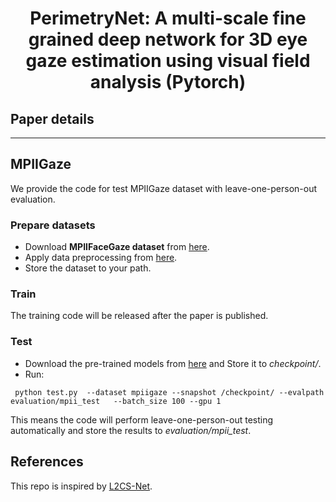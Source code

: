 

# <div align="center"> **PerimetryNet: A multi-scale fine grained deep network for 3D eye gaze estimation using visual field analysis (Pytorch)** </div>

## Paper details
___


## MPIIGaze
We provide the code for test MPIIGaze dataset with leave-one-person-out evaluation.

### Prepare datasets
* Download **MPIIFaceGaze dataset** from [here](https://www.mpi-inf.mpg.de/departments/computer-vision-and-machine-learning/research/gaze-based-human-computer-interaction/its-written-all-over-your-face-full-face-appearance-based-gaze-estimation).
* Apply data preprocessing from [here](http://phi-ai.buaa.edu.cn/Gazehub/3D-dataset/).
* Store the dataset to your path.

### Train
The training code will be released after the paper is published.

### Test
* Download the pre-trained models from [here](https://drive.google.com/drive/folders/1evuHA_BUi_yGFp64u8DhCAiI0QJh7OOW?usp=sharing) and Store it to *checkpoint/*.
* Run:
```
 python test.py  --dataset mpiigaze --snapshot /checkpoint/ --evalpath evaluation/mpii_test   --batch_size 100 --gpu 1 
```
This means the code will perform leave-one-person-out testing automatically and store the results to *evaluation/mpii_test*.

## References
This repo is inspired by [L2CS-Net](https://github.com/Ahmednull/L2CS-Net).